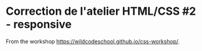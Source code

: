# Correction de l'atelier HTML/CSS #2 - responsive

From the workshop https://wildcodeschool.github.io/css-workshop/.